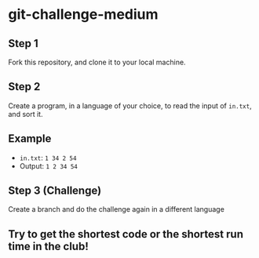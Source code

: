 # git-challenge-medium

## Step 1

Fork this repository, and clone it to your local machine.


## Step 2

Create a program, in a language of your choice, to read the input of `in.txt`, and sort it.


## Example

- `in.txt`: `1 34 2 54`
- Output: `1 2 34 54`


## Step 3 (Challenge)

Create a branch and do the challenge again in a different language


## Try to get the shortest code or the shortest run time in the club!

